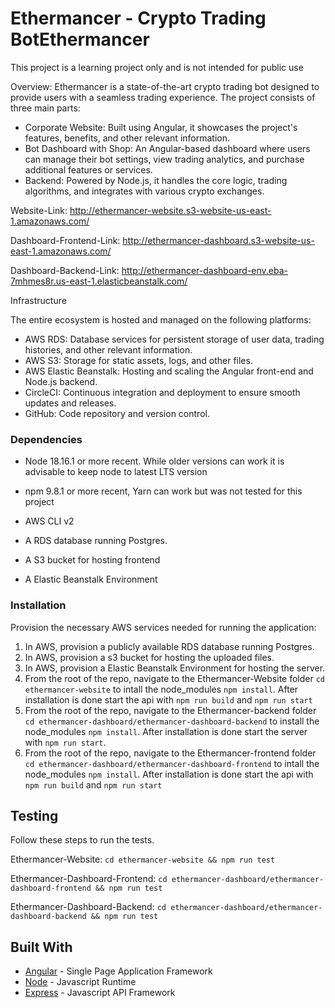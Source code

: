 # Ethermancer - Crypto Trading BotEthermancer 
This project is a learning project only and is not intended for public use

Overview:
Ethermancer is a state-of-the-art crypto trading bot designed to provide users with a seamless trading experience. The project consists of three main parts:

- Corporate Website: Built using Angular, it showcases the project's features, benefits, and other relevant information.
- Bot Dashboard with Shop: An Angular-based dashboard where users can manage their bot settings, view trading analytics, and purchase additional features or services.
- Backend: Powered by Node.js, it handles the core logic, trading algorithms, and integrates with various crypto exchanges.


Website-Link: http://ethermancer-website.s3-website-us-east-1.amazonaws.com/

Dashboard-Frontend-Link: http://ethermancer-dashboard.s3-website-us-east-1.amazonaws.com/

Dashboard-Backend-Link: http://ethermancer-dashboard-env.eba-7mhmes8r.us-east-1.elasticbeanstalk.com/


Infrastructure

The entire ecosystem is hosted and managed on the following platforms:
- AWS RDS: Database services for persistent storage of user data, trading histories, and other relevant information.
- AWS S3: Storage for static assets, logs, and other files.
- AWS Elastic Beanstalk: Hosting and scaling the Angular front-end and Node.js backend.
- CircleCI: Continuous integration and deployment to ensure smooth updates and releases.
- GitHub: Code repository and version control.


### Dependencies

- Node 18.16.1 or more recent. While older versions can work it is advisable to keep node to latest LTS version

- npm 9.8.1 or more recent, Yarn can work but was not tested for this project

- AWS CLI v2

- A RDS database running Postgres.

- A S3 bucket for hosting frontend

- A Elastic Beanstalk Environment


### Installation

Provision the necessary AWS services needed for running the application:

1. In AWS, provision a publicly available RDS database running Postgres.
2. In AWS, provision a s3 bucket for hosting the uploaded files.
3. In AWS, provision a Elastic Beanstalk Environment for hosting the server.
4. From the root of the repo, navigate to the Ethermancer-Website folder `cd ethermancer-website` to intall the node_modules `npm install`. After installation is done start the api with `npm run build` and `npm run start`
5. From the root of the repo, navigate to the Ethermancer-backend folder `cd ethermancer-dashboard/ethermancer-dashboard-backend` to install the node_modules `npm install`. After installation is done start the server with `npm run start`.
6. From the root of the repo, navigate to the Ethermancer-frontend folder `cd ethermancer-dashboard/ethermancer-dashboard-frontend` to intall the node_modules `npm install`. After installation is done start the api with `npm run build` and `npm run start`


## Testing

Follow these steps to run the tests.

Ethermancer-Website: `cd ethermancer-website && npm run test`

Ethermancer-Dashboard-Frontend: `cd ethermancer-dashboard/ethermancer-dashboard-frontend && npm run test`

Ethermancer-Dashboard-Backend: `cd ethermancer-dashboard/ethermancer-dashboard-backend && npm run test`

## Built With

- [Angular](https://angular.io/) - Single Page Application Framework
- [Node](https://nodejs.org) - Javascript Runtime
- [Express](https://expressjs.com/) - Javascript API Framework

